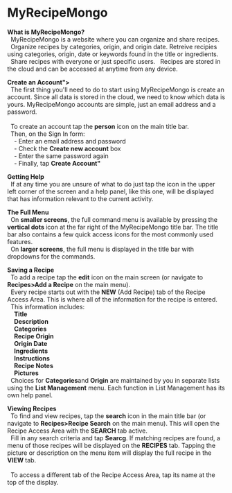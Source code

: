# MyRecipeMongo
<div>
  <p>
    <b>What is MyRecipeMongo?</b><br/>
    &nbsp;&nbsp;MyRecipeMongo is a website where you can organize and share recipes.<br/>&nbsp;&nbsp;Organize
    recipes by categories, origin, and origin date. Retreive recipies using categories, origin, date or keywords
    found in the title or ingredients.<br />&nbsp;&nbsp;Share recipes with everyone or just specific users.
    &nbsp;&nbsp;Recipes are stored in the cloud and can be accessed at anytime from any device.
  </p>
  <p>
    <b>Create an Account"></b><br/>
    &nbsp;&nbsp;The first thing you'll need to do to start using MyRecipeMongo is create an account.  Since all data
    is stored in the cloud, we need to know which data is yours. MyRecipeMongo accounts are simple, just an
    email address and a password.<br/><br/>
    &nbsp;&nbsp;To create an account tap the <b>person</b> icon on the main title bar.<br/>
    &nbsp;&nbsp;Then, on the Sign In form:<br/>
    &nbsp;&nbsp;&nbsp;&nbsp;- Enter an email address and password<br/>
    &nbsp;&nbsp;&nbsp;&nbsp;- Check the <b>Create new account</b> box<br/>
    &nbsp;&nbsp;&nbsp;&nbsp;- Enter the same password again<br/>
    &nbsp;&nbsp;&nbsp;&nbsp;- Finally, tap <b>Create Account"</b>
  </p>
  <p>
    <b>Getting Help</b><br/>
    &nbsp;&nbsp;If at any time you are unsure of what to do just tap the icon in the upper 
    left corner of the screen and a help panel, like this one, will be displayed that has information 
    relevant to the current activity.
  </p>
  <p>
    <b>The Full Menu</b><br/>
    &nbsp;&nbsp;On <b>smaller screens</b>, the full command menu is available by pressing the 
    <b>vertical dots</b> icon at the far right of the MyRecipeMongo
    title bar.  The title bar also contains a few quick access icons for the most commonly used features.<br/>
    &nbsp;&nbsp;On <b>larger screens</b>, the full menu is displayed in the title bar with dropdowns for the commands.
  </p>
  <p>
    <b>Saving a Recipe</b><br/>
    &nbsp;&nbsp;To add a recipe tap the <b>edit</b> icon on the main 
    screen (or navigate to <b>Recipes>Add a Recipe</b> on the main menu).<br/>
    &nbsp;&nbsp;Every recipe starts out with the <b>NEW</b> (Add Recipe) tab of the Recipe Access Area.  This
    is where all of the information for the recipe is entered.<br/>
    &nbsp;&nbsp;This information includes:<br/>
    &nbsp;&nbsp;&nbsp;&nbsp;<b>Title</b><br/>
    &nbsp;&nbsp;&nbsp;&nbsp;<b>Description</b><br/>
    &nbsp;&nbsp;&nbsp;&nbsp;<b>Categories</b><br/>
    &nbsp;&nbsp;&nbsp;&nbsp;<b>Recipe Origin</b><br/>
    &nbsp;&nbsp;&nbsp;&nbsp;<b>Origin Date</b><br/>
    &nbsp;&nbsp;&nbsp;&nbsp;<b>Ingredients</b><br/>
    &nbsp;&nbsp;&nbsp;&nbsp;<b>Instructions</b><br/>
    &nbsp;&nbsp;&nbsp;&nbsp;<b>Recipe Notes</b><br/>
    &nbsp;&nbsp;&nbsp;&nbsp;<b>Pictures</b><br/>
    &nbsp;&nbsp;Choices for <b>Categories</b>and <b>Origin</b> 
    are maintained by you in separate lists using the <b>List Management</b> menu.  
    Each function in List Management has its own help panel.
  </p>
  <p>
    <b>Viewing Recipes</b><br/>
    &nbsp;&nbsp;To find and view recipes, tap the <b>search</b> icon in the 
    main title bar (or navigate to <b>Recipes>Recipe Search</b> on the main menu).
    This will open the Recipe Access Area with the <b>SEARCH</b> tab active.<br/>
    &nbsp;&nbsp;Fill in any search criteria and tap <b>Searcg</b>. If matching recipes are found, 
    a menu of those recipes will be displayed on the <b>RECIPES</b> tab. 
    Tapping the picture or description on the menu item will display the full recipe in the <b>VIEW</b> tab.<br/><br/>
    &nbsp;&nbsp;To access a different tab of the Recipe Access Area, tap its name at the top of the display.
  </p>
</div>